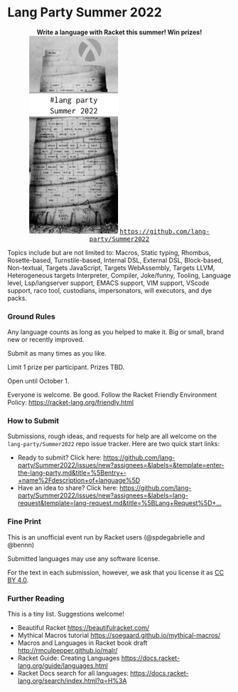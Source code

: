 Lang Party Summer 2022
===

<p align="center">
  <b>Write a language with Racket this summer! Win prizes!</b>
  <img width="200" src="src/logo.png">
  <a href="https://github.com/lang-party/Summer2022"><tt>https://github.com/lang-party/Summer2022</tt></a>
</p>


Topics include but are not limited to: Macros, Static typing, Rhombus,
Rosette-based, Turnstile-based, Internal DSL, External DSL, Block-based,
Non-textual, Targets JavaScript, Targets WebAssembly, Targets LLVM,
Heterogeneous targets Interpreter, Compiler, Joke/funny, Tooling, Language
level, Lsp/langserver support, EMACS support, VIM support, VScode support,
raco tool, custodians, impersonators, will executors, and dye packs.


### Ground Rules

Any language counts as long as you helped to make it. Big or small, brand new
or recently improved.

Submit as many times as you like.

Limit 1 prize per participant. Prizes TBD.

Open until October 1.

Everyone is welcome. Be good. Follow the Racket Friendly Environment Policy:
 <https://racket-lang.org/friendly.html>


### How to Submit

Submissions, rough ideas, and requests for help are all welcome on the
`lang-party/Summer2022` repo issue tracker. Here are two quick start links:

- Ready to submit? Click here:
  <https://github.com/lang-party/Summer2022/issues/new?assignees=&labels=&template=enter-the-lang-party.md&title=%5Bentry+-+name%2Fdescription+of+language%5D>
- Have an idea to share? Click here:
  <https://github.com/lang-party/Summer2022/issues/new?assignees=&labels=lang-request&template=lang-request.md&title=%5BLang+Request%5D+...>


### Fine Print

This is an unofficial event run by Racket users (@spdegabrielle and @bennn)

Submitted languages may use any software license.

For the text in each submission, however, we ask that you license it
as [CC BY 4.0](https://creativecommons.org/licenses/by/4.0/).


### Further Reading

This is a tiny list. Suggestions welcome!

- Beautiful Racket
  <https://beautifulracket.com/>
- Mythical Macros tutorial
  <https://soegaard.github.io/mythical-macros/>
- Macros and Languages in Racket book draft
  <http://rmculpepper.github.io/malr/>
- Racket Guide: Creating Languages
  <https://docs.racket-lang.org/guide/languages.html>
- Racket Docs search for all languages:
  <https://docs.racket-lang.org/search/index.html?q=H%3A>

